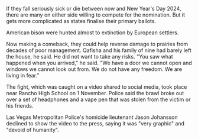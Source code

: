 If they fall seriously sick or die between now and New Year's Day 2024, there are many on either side willing to compete for the nomination. But it gets more complicated as states finalise their primary ballots.

American bison were hunted almost to extinction by European settlers. 

Now making a comeback, they could help reverse damage to prairies from decades of poor management.
Qafisha and his family of nine had barely left the house, he said. He did not want to take any risks. "You saw what happened when you arrived," he said. "We have a door we cannot open and windows we cannot look out from. We do not have any freedom. We are living in fear."

The fight, which was caught on a video shared to social media, took place near Rancho High School on 1 November. Police said the brawl broke out over a set of headphones and a vape pen that was stolen from the victim or his friends.

Las Vegas Metropolitan Police's homicide lieutenant Jason Johansson declined to show the video to the press, saying it was "very graphic" and "devoid of humanity".
